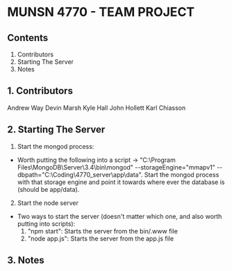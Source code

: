 # MUNSN 4770 - TEAM PROJECT

## Contents

1. Contributors
2. Starting The Server
3. Notes


## 1. Contributors

Andrew Way
Devin Marsh
Kyle Hall
John Hollett
Karl Chiasson


## 2. Starting The Server

1. Start the mongod process:
  - Worth putting the following into a script -> "C:\Program Files\MongoDB\Server\3.4\bin\mongod" --storageEngine="mmapv1" --dbpath="C:\Coding\4770_server\app\data". Start the mongod process with that storage engine and point it towards where ever the database is (should be app/data).
  
2. Start the node server
  - Two ways to start the server (doesn't matter which one, and also worth putting into scripts):
    1. "npm start": Starts the server from the bin/.www file
    2. "node app.js": Starts the server from the app.js file

## 3. Notes
